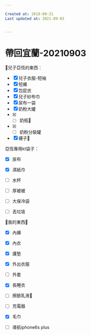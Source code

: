 ```yaml
---

Created at: 2018-09-21
Last updated at: 2021-09-03


---
```


# 帶回宜蘭-20210903


👦兒子亞恆的東西：

* [x] 兒子衣服-短袖
* [x] 短褲
* [x] 包屁衣
* [x] 兒子紗布巾
* [x] 尿布一袋
* [x] 奶粉大罐
* [x] - [ ] 奶瓶🍼
* [x] - [ ] 奶粉分裝罐
* [x] 襪子🧦

亞恆專用kt袋子：

* [x] 尿布
* [x] 濕紙巾
* [ ] 水杯
* [ ] 厚被被

* [ ] 大保冷袋
* [ ] 丟垃圾

🥨我的東西🥨

* [x] 內褲
* [x] 內衣
* [x] 護墊
* [x] 外出衣服
* [ ] 外套
* [x] 長睡衣
* [ ] 擦臉乳液🧴
* [ ] 充電器
* [x] 毛巾
* [ ] 導航iphone6s plus


